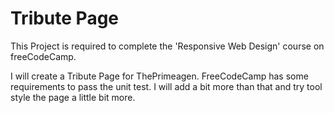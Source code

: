 # Tribute Page

This Project is required to complete the 'Responsive Web Design' course on freeCodeCamp.

I will create a Tribute Page for ThePrimeagen.
FreeCodeCamp has some requirements to pass the unit test. I will add a bit more than that
and try tool style the page a little bit more.

